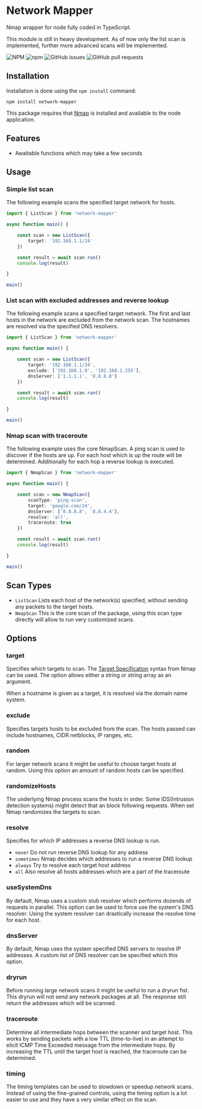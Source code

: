 # Network Mapper

Nmap wrapper for node fully coded in TypeScript.

This module is still in heavy development. As of now only the list scan is implemented, further more advanced scans will be implemented.

![NPM](https://img.shields.io/npm/l/network-mapper?label=License)
![npm](https://img.shields.io/npm/dt/network-mapper?label=Downloads)
![GitHub issues](https://img.shields.io/github/issues/stogoh/network-mapper?label=Issues)
![GitHub pull requests](https://img.shields.io/github/issues-pr/stogoh/network-mapper?label=Pull%20Requests)

## Installation

Installation is done using the `npm install` command:

```
npm install network-mapper
```

This package requires that [Nmap](https://nmap.org/) is installed and available to the node application.

## Features

- Awaitable functions which may take a few seconds

## Usage

### Simple list scan
The following example scans the specified target network for hosts.

```typescript
import { ListScan } from 'network-mapper'

async function main() {

    const scan = new ListScan({
        target: '192.168.1.1/24'
    })

    const result = await scan.run()
    console.log(result)

}

main()
```

### List scan with excluded addresses and reverse lookup

The following example scans a specified target network. The first and last hosts in the network are excluded from the network scan. The hostnames are resolved via the specified DNS resolvers.

```typescript
import { ListScan } from 'network-mapper'

async function main() {

    const scan = new ListScan({
        target: '192.168.1.1/24',
        exclude: ['192.168.1.0', '192.168.1.255'],
        dnsServer: ['1.1.1.1', '8.8.8.8']
    })

    const result = await scan.run()
    console.log(result)

}

main()
```

### Nmap scan with traceroute

The following example uses the core NmapScan. A ping scan is used to discover if the hosts are up. For each host which is up the route will be determined. Additionally for each hop a reverse lookup is executed.

```typescript
import { NmapScan } from 'network-mapper'

async function main() {

    const scan = new NmapScan({
        scanType: 'ping-scan',
        target: 'google.com/24',
        dnsServer: ['8.8.8.8', '8.8.4.4'],
        resolve: 'all',
        traceroute: true
    })

    const result = await scan.run()
    console.log(result)

}

main()
```

## Scan Types

- `ListScan` Lists each host of the network(s) specified, without sending any packets to the target hosts.
- `NmapScan` This is the core scan of the package, using this scan type directly will allow to run very customized scans.

## Options

### **target**

Specifies which targets to scan. The [Target Specification](https://nmap.org/book/man-target-specification.html) syntax from Nmap can be used. The option allows either a string or string array as an argument.

When a hostname is given as a target, it is resolved via the domain name system.

### **exclude**

Specifies targets hosts to be excluded from the scan. The hosts passed can include hostnames, CIDR netblocks, IP ranges, etc.

### **random**

For larger network scans it might be useful to choose target hosts at random. Using this option an amount of random hosts can be specified.

### **randomizeHosts**

The underlying Nmap process scans the hosts in order. Some IDS(Intrusion detection systems) might detect that an block following requests. When set Nmap randomizes the targets to scan.

### **resolve**

Specifies for which IP addresses a reverse DNS lookup is run.

- `never` Do not run reverse DNS lookup for any address
- `sometimes` Nmap decides which addresses to run a reverse DNS lookup
- `always` Try to resolve each target host address
- `all` Also resolve all hosts addresses which are a part of the traceroute

### **useSystemDns**

By default, Nmap uses a custom stub resolver which performs dozends of requests in parallel. This option can be used to force use the system's DNS resolver. Using the system resolver can drastically increase the resolve time for each host.

### **dnsServer**

By default, Nmap uses the system specified DNS servers to resolve IP addresses. A custom list of DNS resolver can be specified which this option.

### **dryrun**

Before running large network scans it might be useful to run a dryrun fist. This dryrun will not send any network packages at all. The response still return the addresses which will be scanned.

### traceroute

Determine all intermediate hops between the scanner and target host. This works by sending packets with a low TTL (time-to-live) in an attempt to elicit ICMP Time Exceeded message from the intermediate hops. By increasing the TTL until the target host is reached, the traceroute can be determined.

### timing

The timing templates can be used to slowdown or speedup network scans. Instead of using the fine-grained controls, using the timing option is a lot easier to use and they have a very similar effect on the scan. 
